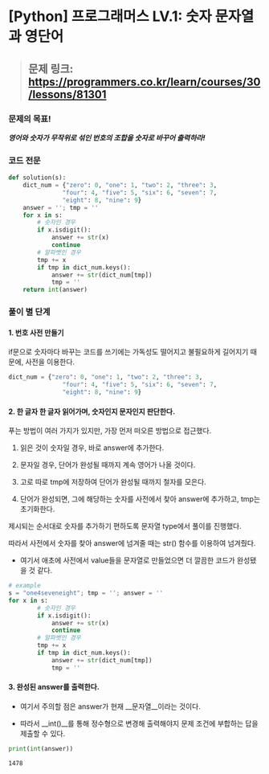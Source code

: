 # __[Python] 프로그래머스 LV.1: 숫자 문자열과 영단어__


> ## __문제 링크: https://programmers.co.kr/learn/courses/30/lessons/81301__


### __문제의 목표!__

___영어와 숫자가 무작위로 섞인 번호의 조합을 숫자로 바꾸어 출력하라!___

### __코드 전문__


```python
def solution(s):
    dict_num = {"zero": 0, "one": 1, "two": 2, "three": 3,
               "four": 4, "five": 5, "six": 6, "seven": 7,
               "eight": 8, "nine": 9}
    answer = ''; tmp = ''
    for x in s:
        # 숫자인 경우
        if x.isdigit():
            answer += str(x)
            continue
        # 알파벳인 경우
        tmp += x
        if tmp in dict_num.keys():
            answer += str(dict_num[tmp])
            tmp = ''
    return int(answer)
```

### __풀이 별 단계__

#### 1. 번호 사전 만들기

if문으로 숫자마다 바꾸는 코드를 쓰기에는 가독성도 떨어지고 불필요하게 길어지기 때문에, 사전을 이용한다.


```python
dict_num = {"zero": 0, "one": 1, "two": 2, "three": 3,
               "four": 4, "five": 5, "six": 6, "seven": 7,
               "eight": 8, "nine": 9}
```

#### 2. 한 글자 한 글자 읽어가며, 숫자인지 문자인지 판단한다.

푸는 방법이 여러 가지가 있지만, 가장 먼저 떠오른 방법으로 접근했다.

1. 읽은 것이 숫자일 경우, 바로 answer에 추가한다.

2. 문자일 경우, 단어가 완성될 때까지 계속 영어가 나올 것이다.

3. 고로 따로 tmp에 저장하여 단어가 완성될 때까지 철자를 모은다.

4. 단어가 완성되면, 그에 해당하는 숫자를 사전에서 찾아 answer에 추가하고, tmp는 초기화한다.


제시되는 순서대로 숫자를 추가하기 편하도록 문자열 type에서 풀이를 진행했다.

따라서 사전에서 숫자를 찾아 answer에 넘겨줄 때는 str() 함수를 이용하여 넘겨줬다.

* 여기서 애초에 사전에서 value들을 문자열로 만들었으면 더 깔끔한 코드가 완성됐을 것 같다.


```python
# example
s = "one4seveneight"; tmp = ''; answer = ''
for x in s:
        # 숫자인 경우
        if x.isdigit():
            answer += str(x)
            continue
        # 알파벳인 경우
        tmp += x
        if tmp in dict_num.keys():
            answer += str(dict_num[tmp])
            tmp = ''
```

#### 3. 완성된 answer를 출력한다.

* 여기서 주의할 점은 answer가 현재 __문자열__이라는 것이다.

* 따라서 __int()__를 통해 정수형으로 변경해 출력해야지 문제 조건에 부합하는 답을 제출할 수 있다.


```python
print(int(answer))
```

    1478
    


```python

```
